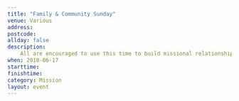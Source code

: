 ```yaml
---
title: "Family & Community Sunday"
venue: Various
address: 
postcode: 
allday: false
description: 
    All are encouraged to use this time to build missional relationships with family and friends
when: 2018-06-17
starttime: 
finishtime: 
category: Mission
layout: event
---
```

